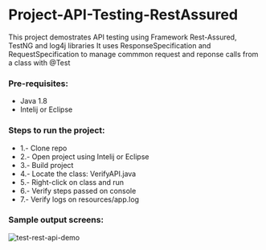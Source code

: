 # Project-API-Testing-RestAssured
This project demostrates API testing using Framework Rest-Assured, TestNG and log4j libraries
It uses ResponseSpecification and RequestSpecification to manage commmon request and reponse calls from a class with @Test

### Pre-requisites:
- Java 1.8
- Intelij or Eclipse

### Steps to run the project:
- 1.- Clone repo
- 2.- Open project using Intelij or Eclipse
- 3.- Build project
- 4.- Locate the class: VerifyAPI.java 
- 5.- Right-click on class and run 
- 6.- Verify steps passed on console
- 7.- Verify logs on resources/app.log

### Sample output screens:

![test-rest-api-demo](https://github.com/na001988/Project-API-Testing-RestAssured/assets/49047445/f3106943-c5a4-49a4-956b-bdda433e2e40)
